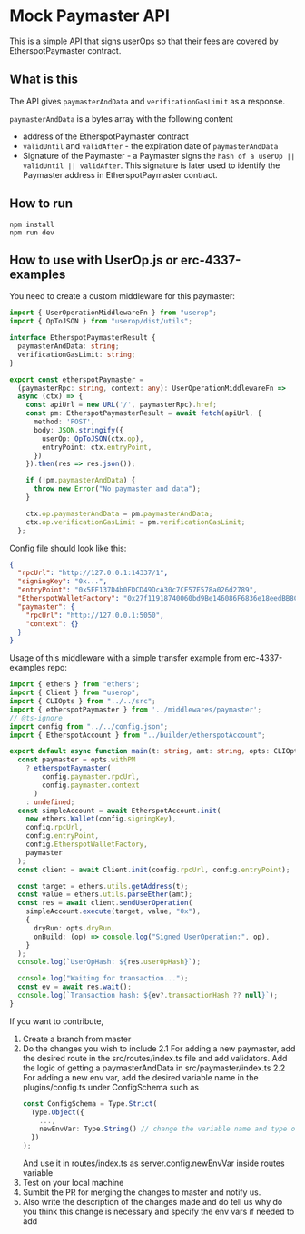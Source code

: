 # Mock Paymaster API

This is a simple API that signs userOps so that their fees are covered by EtherspotPaymaster contract.

## What is this

The API gives `paymasterAndData` and `verificationGasLimit` as a response.

`paymasterAndData` is a bytes array with the following content
- address of the EtherspotPaymaster contract
- `validUntil` and `validAfter` - the expiration date of `paymasterAndData` 
- Signature of the Paymaster - a Paymaster signs the `hash of a userOp || validUntil || validAfter`. This signature is later used to identify the Paymaster address in EtherspotPaymaster contract.

## How to run

`npm install`\
`npm run dev`

## How to use with UserOp.js or erc-4337-examples

You need to create a custom middleware for this paymaster:

```ts
import { UserOperationMiddlewareFn } from "userop";
import { OpToJSON } from "userop/dist/utils";

interface EtherspotPaymasterResult {
  paymasterAndData: string;
  verificationGasLimit: string;
}

export const etherspotPaymaster =
  (paymasterRpc: string, context: any): UserOperationMiddlewareFn =>
  async (ctx) => {
    const apiUrl = new URL('/', paymasterRpc).href;
    const pm: EtherspotPaymasterResult = await fetch(apiUrl, {
      method: 'POST',
      body: JSON.stringify({
        userOp: OpToJSON(ctx.op),
        entryPoint: ctx.entryPoint,
      })
    }).then(res => res.json());

    if (!pm.paymasterAndData) {
      throw new Error("No paymaster and data");
    }

    ctx.op.paymasterAndData = pm.paymasterAndData;
    ctx.op.verificationGasLimit = pm.verificationGasLimit;
  };
```

Config file should look like this:
```json
{
  "rpcUrl": "http://127.0.0.1:14337/1",
  "signingKey": "0x...",
  "entryPoint": "0x5FF137D4b0FDCD49DcA30c7CF57E578a026d2789",
  "EtherspotWalletFactory": "0x27f11918740060bd9Be146086F6836e18eedBB8C",
  "paymaster": {
    "rpcUrl": "http://127.0.0.1:5050",
    "context": {}
  }
}

```

Usage of this middleware with a simple transfer example from erc-4337-examples repo:
```ts
import { ethers } from "ethers";
import { Client } from "userop";
import { CLIOpts } from "../../src";
import { etherspotPaymaster } from '../middlewares/paymaster';
// @ts-ignore
import config from "../../config.json";
import { EtherspotAccount } from "../builder/etherspotAccount";

export default async function main(t: string, amt: string, opts: CLIOpts) {
  const paymaster = opts.withPM
    ? etherspotPaymaster(
        config.paymaster.rpcUrl,
        config.paymaster.context
      )
    : undefined;
  const simpleAccount = await EtherspotAccount.init(
    new ethers.Wallet(config.signingKey),
    config.rpcUrl,
    config.entryPoint,
    config.EtherspotWalletFactory,
    paymaster
  );
  const client = await Client.init(config.rpcUrl, config.entryPoint);

  const target = ethers.utils.getAddress(t);
  const value = ethers.utils.parseEther(amt);
  const res = await client.sendUserOperation(
    simpleAccount.execute(target, value, "0x"),
    {
      dryRun: opts.dryRun,
      onBuild: (op) => console.log("Signed UserOperation:", op),
    }
  );
  console.log(`UserOpHash: ${res.userOpHash}`);

  console.log("Waiting for transaction...");
  const ev = await res.wait();
  console.log(`Transaction hash: ${ev?.transactionHash ?? null}`);
}
```

If you want to contribute,
1. Create a branch from master
2. Do the changes you wish to include
  2.1 For adding a new paymaster, add the desired route in the src/routes/index.ts file and add validators. Add the logic of getting a paymasterAndData in src/paymaster/index.ts
  2.2 For adding a new env var, add the desired variable name in the plugins/config.ts under ConfigSchema such as 
      ```ts
      const ConfigSchema = Type.Strict(
        Type.Object({
          ...,
          newEnvVar: Type.String() // change the variable name and type of the desired env var
        })
      );
      ```
      And use it in routes/index.ts as server.config.newEnvVar inside routes variable
3. Test on your local machine
4. Sumbit the PR for merging the changes to master and notify us.
5. Also write the description of the changes made and do tell us why do you think this change is necessary and specify the env vars if needed to add
